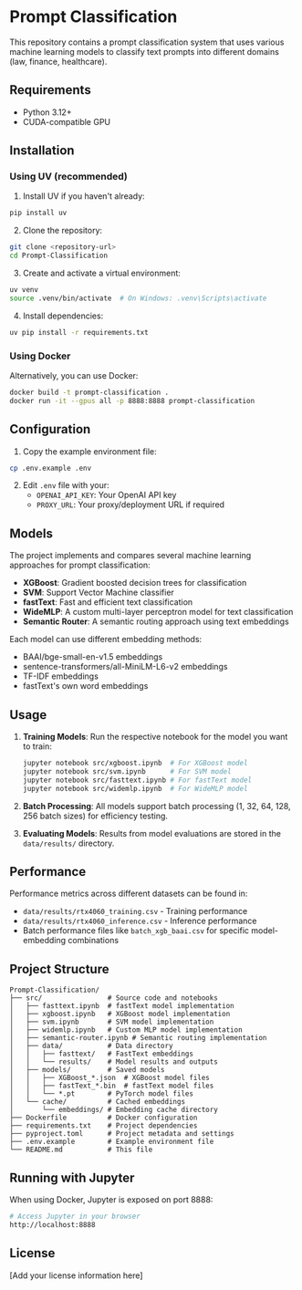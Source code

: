 # Prompt Classification

This repository contains a prompt classification system that uses various machine learning models to classify text prompts into different domains (law, finance, healthcare).

## Requirements

- Python 3.12+
- CUDA-compatible GPU

## Installation

### Using UV (recommended)

1. Install UV if you haven't already:
```bash
pip install uv
```

2. Clone the repository:
```bash
git clone <repository-url>
cd Prompt-Classification
```

3. Create and activate a virtual environment:
```bash
uv venv
source .venv/bin/activate  # On Windows: .venv\Scripts\activate
```

4. Install dependencies:
```bash
uv pip install -r requirements.txt
```

### Using Docker

Alternatively, you can use Docker:

```bash
docker build -t prompt-classification .
docker run -it --gpus all -p 8888:8888 prompt-classification
```

## Configuration

1. Copy the example environment file:
```bash
cp .env.example .env
```

2. Edit `.env` file with your:
   - `OPENAI_API_KEY`: Your OpenAI API key
   - `PROXY_URL`: Your proxy/deployment URL if required

## Models

The project implements and compares several machine learning approaches for prompt classification:

- **XGBoost**: Gradient boosted decision trees for classification
- **SVM**: Support Vector Machine classifier
- **fastText**: Fast and efficient text classification
- **WideMLP**: A custom multi-layer perceptron model for text classification
- **Semantic Router**: A semantic routing approach using text embeddings

Each model can use different embedding methods:
- BAAI/bge-small-en-v1.5 embeddings
- sentence-transformers/all-MiniLM-L6-v2 embeddings
- TF-IDF embeddings
- fastText's own word embeddings

## Usage

1. **Training Models**:
   Run the respective notebook for the model you want to train:
   ```bash
   jupyter notebook src/xgboost.ipynb  # For XGBoost model
   jupyter notebook src/svm.ipynb      # For SVM model
   jupyter notebook src/fasttext.ipynb # For fastText model
   jupyter notebook src/widemlp.ipynb  # For WideMLP model
   ```

2. **Batch Processing**:
   All models support batch processing (1, 32, 64, 128, 256 batch sizes) for efficiency testing.

3. **Evaluating Models**:
   Results from model evaluations are stored in the `data/results/` directory.

## Performance

Performance metrics across different datasets can be found in:
- `data/results/rtx4060_training.csv` - Training performance
- `data/results/rtx4060_inference.csv` - Inference performance
- Batch performance files like `batch_xgb_baai.csv` for specific model-embedding combinations

## Project Structure

```
Prompt-Classification/
├── src/                # Source code and notebooks
│   ├── fasttext.ipynb  # fastText model implementation
│   ├── xgboost.ipynb   # XGBoost model implementation
│   ├── svm.ipynb       # SVM model implementation
│   ├── widemlp.ipynb   # Custom MLP model implementation
│   ├── semantic-router.ipynb # Semantic routing implementation
│   ├── data/           # Data directory
│   │   ├── fasttext/   # FastText embeddings
│   │   └── results/    # Model results and outputs
│   ├── models/         # Saved models
│   │   ├── XGBoost_*.json  # XGBoost model files
│   │   ├── fastText_*.bin  # fastText model files
│   │   └── *.pt        # PyTorch model files
│   └── cache/          # Cached embeddings
│       └── embeddings/ # Embedding cache directory
├── Dockerfile          # Docker configuration
├── requirements.txt    # Project dependencies
├── pyproject.toml      # Project metadata and settings
├── .env.example        # Example environment file
└── README.md           # This file
```

## Running with Jupyter

When using Docker, Jupyter is exposed on port 8888:

```bash
# Access Jupyter in your browser
http://localhost:8888
```

## License

[Add your license information here]